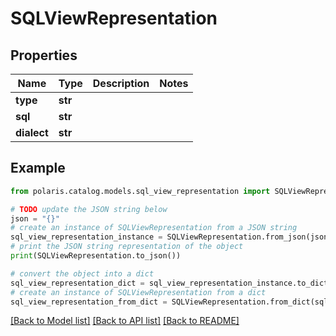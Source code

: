 <!--

 Licensed to the Apache Software Foundation (ASF) under one
 or more contributor license agreements.  See the NOTICE file
 distributed with this work for additional information
 regarding copyright ownership.  The ASF licenses this file
 to you under the Apache License, Version 2.0 (the
 "License"); you may not use this file except in compliance
 with the License.  You may obtain a copy of the License at

   http://www.apache.org/licenses/LICENSE-2.0

 Unless required by applicable law or agreed to in writing,
 software distributed under the License is distributed on an
 "AS IS" BASIS, WITHOUT WARRANTIES OR CONDITIONS OF ANY
 KIND, either express or implied.  See the License for the
 specific language governing permissions and limitations
 under the License.

-->
# SQLViewRepresentation

## Properties

Name | Type | Description | Notes
------------ | ------------- | ------------- | -------------
**type** | **str** |  | 
**sql** | **str** |  | 
**dialect** | **str** |  | 

## Example

```python
from polaris.catalog.models.sql_view_representation import SQLViewRepresentation

# TODO update the JSON string below
json = "{}"
# create an instance of SQLViewRepresentation from a JSON string
sql_view_representation_instance = SQLViewRepresentation.from_json(json)
# print the JSON string representation of the object
print(SQLViewRepresentation.to_json())

# convert the object into a dict
sql_view_representation_dict = sql_view_representation_instance.to_dict()
# create an instance of SQLViewRepresentation from a dict
sql_view_representation_from_dict = SQLViewRepresentation.from_dict(sql_view_representation_dict)
```
[[Back to Model list]](../README.md#documentation-for-models) [[Back to API list]](../README.md#documentation-for-api-endpoints) [[Back to README]](../README.md)


